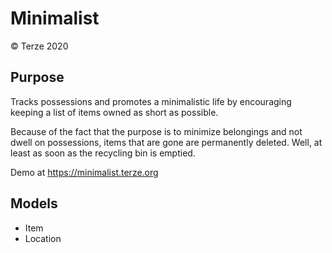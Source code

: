 # Minimalist

&copy; Terze 2020

## Purpose
Tracks possessions and promotes a minimalistic life by encouraging keeping a list of items owned as short as possible.

Because of the fact that the purpose is to minimize belongings and not dwell on possessions, items that are gone are permanently deleted. Well, at least as soon as the recycling bin is emptied.

Demo at https://minimalist.terze.org

## Models
- Item
- Location
